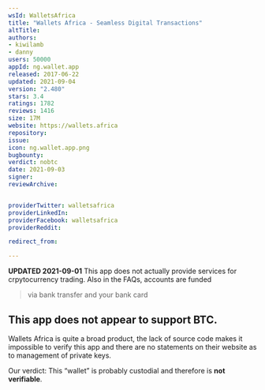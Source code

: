 ```yaml
---
wsId: WalletsAfrica
title: "Wallets Africa - Seamless Digital Transactions"
altTitle: 
authors:
- kiwilamb
- danny
users: 50000
appId: ng.wallet.app
released: 2017-06-22
updated: 2021-09-04
version: "2.480"
stars: 3.4
ratings: 1782
reviews: 1416
size: 17M
website: https://wallets.africa
repository: 
issue: 
icon: ng.wallet.app.png
bugbounty: 
verdict: nobtc
date: 2021-09-03
signer: 
reviewArchive:


providerTwitter: walletsafrica
providerLinkedIn: 
providerFacebook: walletsafrica
providerReddit: 

redirect_from:

---
```



**UPDATED 2021-09-01** This app does not actually provide services for crpytocurrency trading. Also in the FAQs, accounts are funded 

> via bank transfer and your bank card

This app **does not appear to support BTC.**
---
Wallets Africa is quite a broad product, the lack of source code makes it
impossible to verify this app and there are no statements on their website as to
management of private keys.

Our verdict: This “wallet” is probably custodial and therefore is
**not verifiable**.